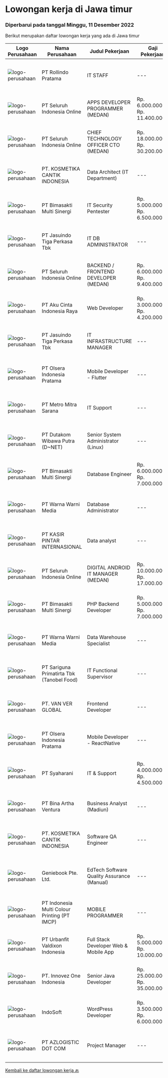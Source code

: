 
  # Lowongan kerja di Jawa timur

  ### Diperbarui pada tanggal Minggu, 11 Desember 2022

  Berikut merupakan daftar lowongan kerja yang ada di Jawa timur

  |Logo Perusahaan | Nama Perusahaan | Judul Pekerjaan | Gaji Pekerjaan | Lokasi | Deskripsi | Tanggal diunggah | Pranala |
  | -------------- | --------------- | --------------- | --------- | --------- | -------------- | ------- | ----------- |
  |![logo-perusahaan](https://image-service-cdn.seek.com.au/4bb043b5f3456ecd9d417dbd41cda55df05b49d0/ee4dce1061f3f616224767ad58cb2fc751b8d2dc)|PT Rollindo Pratama|IT STAFF|---|Surabaya|GENERAL QUALIFICATIONS: Maximum age 28 years old Minimum Bachelor Degree majoring in Informatics Engineering / Computer Science or equivalent with...|Jumat, 09 Desember 2022|https://www.jobstreet.co.id/id/job/it-staff-4138270?token=0~9d1f630e-0410-48aa-b0a9-f4474f9f791b&sectionRank=1&jobId=jobstreet-id-job-4138270|
|![logo-perusahaan](https://image-service-cdn.seek.com.au/c768f0670f8f8212da7de609b6af9d0b2e5134cc/ee4dce1061f3f616224767ad58cb2fc751b8d2dc)|PT Seluruh Indonesia Online|APPS DEVELOPER PROGRAMMER (MEDAN)|Rp. 6.000.000-Rp. 11.400.000|Aceh|Semua programmer boleh melamar termasuk junior dan seniorBack End Engineer / front end1. Memiliki pengalaman dalam membangun RESTful APIs2. Menguasai...|Sabtu, 10 Desember 2022|https://www.jobstreet.co.id/id/job/apps-developer-programmer-medan-4127213?token=0~9d1f630e-0410-48aa-b0a9-f4474f9f791b&sectionRank=2&jobId=jobstreet-id-job-4127213|
|![logo-perusahaan](https://image-service-cdn.seek.com.au/c768f0670f8f8212da7de609b6af9d0b2e5134cc/ee4dce1061f3f616224767ad58cb2fc751b8d2dc)|PT Seluruh Indonesia Online|CHIEF TECHNOLOGY OFFICER CTO (MEDAN)|Rp. 18.000.000-Rp. 30.200.000|Aceh|Memiliki pengalaman leadership sebagai Manager sebelumnya.Back End Engineer1. Memiliki pengalaman dalam membangun RESTful APIs2. Menguasai bahasa...|Kamis, 08 Desember 2022|https://www.jobstreet.co.id/id/job/chief-technology-officer-cto-medan-4123979?token=0~9d1f630e-0410-48aa-b0a9-f4474f9f791b&sectionRank=3&jobId=jobstreet-id-job-4123979|
|![logo-perusahaan](https://image-service-cdn.seek.com.au/a23ed4120d2876f8be2a340ca1a6bca9fe617562/ee4dce1061f3f616224767ad58cb2fc751b8d2dc)|PT. KOSMETIKA CANTIK INDONESIA|Data Architect (IT Department)|---|Malang|JOB QUALIFICATION : Minimum bachelor degree majoring in Information Systems, Informatics Engineering, or Statistics Minimum less than 3-5 years...|Jumat, 09 Desember 2022|https://www.jobstreet.co.id/id/job/data-architect-it-department-4125793?token=0~9d1f630e-0410-48aa-b0a9-f4474f9f791b&sectionRank=4&jobId=jobstreet-id-job-4125793|
|![logo-perusahaan](https://image-service-cdn.seek.com.au/3c3597528a656ba0a7299263a04fc9ed9cb02b85/ee4dce1061f3f616224767ad58cb2fc751b8d2dc)|PT Bimasakti Multi Sinergi|IT Security Pentester|Rp. 5.000.000-Rp. 6.500.000|Sidoarjo|Job Description : Perform API testing and crosscheck the documentation Perform microservice testing and crosscheck with business logic Carry out...|Kamis, 08 Desember 2022|https://www.jobstreet.co.id/id/job/it-security-pentester-4137219?token=0~9d1f630e-0410-48aa-b0a9-f4474f9f791b&sectionRank=5&jobId=jobstreet-id-job-4137219|
|![logo-perusahaan](https://image-service-cdn.seek.com.au/f9cd043f1011fee386470591649d3e30b502df59/ee4dce1061f3f616224767ad58cb2fc751b8d2dc)|PT Jasuindo Tiga Perkasa Tbk|IT DB ADMINISTRATOR|---|Sidoarjo|SPESIFIKASI PEKERJAAN :  Bertanggung jawab dalam  installasi, setup, konfigurasi dan  manajemen database server dalam scope perusahaan....|Kamis, 08 Desember 2022|https://www.jobstreet.co.id/id/job/it-db-administrator-4137264?token=0~9d1f630e-0410-48aa-b0a9-f4474f9f791b&sectionRank=6&jobId=jobstreet-id-job-4137264|
|![logo-perusahaan](https://image-service-cdn.seek.com.au/c768f0670f8f8212da7de609b6af9d0b2e5134cc/ee4dce1061f3f616224767ad58cb2fc751b8d2dc)|PT Seluruh Indonesia Online|BACKEND / FRONTEND DEVELOPER (MEDAN)|Rp. 6.000.000-Rp. 9.400.000|Aceh|Memiliki pengalaman leadership sebagai Manager sebelumnya.Back End Engineer1. Memiliki pengalaman dalam membangun RESTful APIs2. Menguasai bahasa...|Sabtu, 10 Desember 2022|https://www.jobstreet.co.id/id/job/backend-frontend-developer-medan-4139192?token=0~9d1f630e-0410-48aa-b0a9-f4474f9f791b&sectionRank=7&jobId=jobstreet-id-job-4139192|
|![logo-perusahaan](https://image-service-cdn.seek.com.au/981ced366d1441944edb20134fbf46e3c5ef06d6/ee4dce1061f3f616224767ad58cb2fc751b8d2dc)|PT Aku Cinta Indonesia Raya|Web Developer|Rp. 3.000.000-Rp. 4.200.000|Malang|Requirement :1. Excellent understanding of all thing Wordpress2. Strong knowledge of PHP, HTML5, CSS3, &amp; Javascript3. High levels of enthusiasm,...|Jumat, 09 Desember 2022|https://www.jobstreet.co.id/id/job/web-developer-4126880?token=0~9d1f630e-0410-48aa-b0a9-f4474f9f791b&sectionRank=8&jobId=jobstreet-id-job-4126880|
|![logo-perusahaan](https://image-service-cdn.seek.com.au/af38d604e6f81bafc849d1c25c6e20a1e8cbc479/ee4dce1061f3f616224767ad58cb2fc751b8d2dc)|PT Jasuindo Tiga Perkasa Tbk|IT INFRASTRUCTURE MANAGER|---|Sidoarjo|KUALIFIKASI : Pendidikan S1 Teknik Informatika Pengalaman minimal 5 tahun Memiliki kemampuan berbahasa inggris minimal pasif dan bisa ...|Rabu, 07 Desember 2022|https://www.jobstreet.co.id/id/job/it-infrastructure-manager-4135684?token=0~9d1f630e-0410-48aa-b0a9-f4474f9f791b&sectionRank=9&jobId=jobstreet-id-job-4135684|
|![logo-perusahaan](https://image-service-cdn.seek.com.au/90e9bb2e5bcac40b68d491aafb34203d371349a1/ee4dce1061f3f616224767ad58cb2fc751b8d2dc)|PT Olsera Indonesia Pratama|Mobile Developer - Flutter|---|Bandung|Responsibilities: Development in an AGILE environment Create good product with accessibility and security compliance Create good product with...|Sabtu, 10 Desember 2022|https://www.jobstreet.co.id/id/job/mobile-developer-flutter-4127724?token=0~9d1f630e-0410-48aa-b0a9-f4474f9f791b&sectionRank=10&jobId=jobstreet-id-job-4127724|
|![logo-perusahaan](https://image-service-cdn.seek.com.au/88745bfb63f546171eb71ca15a5d744ad7b47818/ee4dce1061f3f616224767ad58cb2fc751b8d2dc)|PT Metro Mitra Sarana|IT Support|---|Mojokerto|KUALIFIKASI : Pendidikan S1 Teknik Informasi / Sistem Informasi Memiliki pengalaman kerja minimal 1-2 tahun sebagai IT Support Berpengalaman di...|Selasa, 06 Desember 2022|https://www.jobstreet.co.id/id/job/it-support-4133305?token=0~9d1f630e-0410-48aa-b0a9-f4474f9f791b&sectionRank=11&jobId=jobstreet-id-job-4133305|
|![logo-perusahaan](https://image-service-cdn.seek.com.au/621278361597b78178ac5dc90c4a4ced975546dd/ee4dce1061f3f616224767ad58cb2fc751b8d2dc)|PT Dutakom Wibawa Putra (D~NET)|Senior System Administrator (Linux)|---|Surabaya|Requirements: Minimum S1 Computer Science / Computer Engineering / Technology Information Minimum 3 years as System Administrator Expert...|Kamis, 08 Desember 2022|https://www.jobstreet.co.id/id/job/senior-system-administrator-linux-4124480?token=0~9d1f630e-0410-48aa-b0a9-f4474f9f791b&sectionRank=12&jobId=jobstreet-id-job-4124480|
|![logo-perusahaan](https://image-service-cdn.seek.com.au/3c3597528a656ba0a7299263a04fc9ed9cb02b85/ee4dce1061f3f616224767ad58cb2fc751b8d2dc)|PT Bimasakti Multi Sinergi|Database Engineer|Rp. 6.000.000-Rp. 7.000.000|Sidoarjo|Manage database changes and re-designs Analyze database issues and troubleshoot or configure the database accordingly Drive automation of code Monitor...|Kamis, 08 Desember 2022|https://www.jobstreet.co.id/id/job/database-engineer-4136295?token=0~9d1f630e-0410-48aa-b0a9-f4474f9f791b&sectionRank=13&jobId=jobstreet-id-job-4136295|
|![logo-perusahaan](https://image-service-cdn.seek.com.au/8a8aab9f7ef38dece8f0c386a0ab89b374c831c5/ee4dce1061f3f616224767ad58cb2fc751b8d2dc)|PT Warna Warni Media|Database Administrator|---|Surabaya|Deskripsi Pekerjaan: Melakukan instalasi, setup, konfigurasi serta manajemen database server perusahaan. Merencanakan dan melaksanakan sistem keamanan...|Kamis, 08 Desember 2022|https://www.jobstreet.co.id/id/job/database-administrator-4136444?token=0~9d1f630e-0410-48aa-b0a9-f4474f9f791b&sectionRank=14&jobId=jobstreet-id-job-4136444|
|![logo-perusahaan](https://image-service-cdn.seek.com.au/f234b70ad8e03e92661f032600938c63aeb124f3/ee4dce1061f3f616224767ad58cb2fc751b8d2dc)|PT KASIR PINTAR INTERNASIONAL|Data analyst|---|Jawa Timur|Data Analyst will be responsible for generating insightful business decision for the market. Our data analyst works closely with Product Team,...|Jumat, 09 Desember 2022|https://www.jobstreet.co.id/id/job/data-analyst-4138426?token=0~9d1f630e-0410-48aa-b0a9-f4474f9f791b&sectionRank=15&jobId=jobstreet-id-job-4138426|
|![logo-perusahaan](https://image-service-cdn.seek.com.au/c768f0670f8f8212da7de609b6af9d0b2e5134cc/ee4dce1061f3f616224767ad58cb2fc751b8d2dc)|PT Seluruh Indonesia Online|DIGITAL ANDROID IT MANAGER (MEDAN)|Rp. 10.000.000-Rp. 17.000.000|Aceh|Memiliki pengalaman leadership sebagai Manager sebelumnya.Extensive Management ANDROID developer neededBack End Engineer1. Memiliki pengalaman dalam...|Rabu, 07 Desember 2022|https://www.jobstreet.co.id/id/job/digital-android-it-manager-medan-4115396?token=0~9d1f630e-0410-48aa-b0a9-f4474f9f791b&sectionRank=16&jobId=jobstreet-id-job-4115396|
|![logo-perusahaan](https://image-service-cdn.seek.com.au/3c3597528a656ba0a7299263a04fc9ed9cb02b85/ee4dce1061f3f616224767ad58cb2fc751b8d2dc)|PT Bimasakti Multi Sinergi|PHP Backend Developer|Rp. 5.000.000-Rp. 7.000.000|Sidoarjo|Responsible for developing Web &amp; API and assist Partner Integration Maintain and Monitoring existing Application   Produce reusable code and...|Jumat, 09 Desember 2022|https://www.jobstreet.co.id/id/job/php-backend-developer-4119366?token=0~9d1f630e-0410-48aa-b0a9-f4474f9f791b&sectionRank=17&jobId=jobstreet-id-job-4119366|
|![logo-perusahaan](https://image-service-cdn.seek.com.au/8a8aab9f7ef38dece8f0c386a0ab89b374c831c5/ee4dce1061f3f616224767ad58cb2fc751b8d2dc)|PT Warna Warni Media|Data Warehouse Specialist|---|Surabaya|Deskripsi: Merancang database dan mendefinisikan tabel, kolom, indeks, dan komponen struktural lainnya Memantau kinerja sistem database/data warehouse...|Kamis, 08 Desember 2022|https://www.jobstreet.co.id/id/job/data-warehouse-specialist-4137359?token=0~9d1f630e-0410-48aa-b0a9-f4474f9f791b&sectionRank=18&jobId=jobstreet-id-job-4137359|
|![logo-perusahaan](https://image-service-cdn.seek.com.au/4612f3a5fed5d41ab7f63faf2a09b8428ab4ec50/ee4dce1061f3f616224767ad58cb2fc751b8d2dc)|PT Sariguna Primatirta Tbk (Tanobel Food)|IT Functional Supervisor|---|Surabaya|Kualifikasi: Pendidikan minimal S1 Teknik Informatika atau Akuntansi Pengalaman minimal 5 tahun sebagai IT Operasional atau Fungsional Memahami system...|Rabu, 07 Desember 2022|https://www.jobstreet.co.id/id/job/it-functional-supervisor-4134194?token=0~9d1f630e-0410-48aa-b0a9-f4474f9f791b&sectionRank=19&jobId=jobstreet-id-job-4134194|
|![logo-perusahaan](https://image-service-cdn.seek.com.au/4e63c37ad68f9d4bcb04870aee7d9d183d001390/ee4dce1061f3f616224767ad58cb2fc751b8d2dc)|PT. VAN VER GLOBAL|Frontend Developer|---|Jawa Timur|Job Requirements:* Min. Bachelor from Informatics, System Information or Computer Sciense (Fresh Graduates are welcome)* Experience with Laravel...|Jumat, 09 Desember 2022|https://www.jobstreet.co.id/id/job/frontend-developer-4126532?token=0~9d1f630e-0410-48aa-b0a9-f4474f9f791b&sectionRank=20&jobId=jobstreet-id-job-4126532|
|![logo-perusahaan](https://image-service-cdn.seek.com.au/90e9bb2e5bcac40b68d491aafb34203d371349a1/ee4dce1061f3f616224767ad58cb2fc751b8d2dc)|PT Olsera Indonesia Pratama|Mobile Developer - ReactNative|---|Bandung|Responsibilities: Development in an AGILE environment Create good product with accessibility and security compliance Create good product with...|Jumat, 09 Desember 2022|https://www.jobstreet.co.id/id/job/mobile-developer-reactnative-4126972?token=0~9d1f630e-0410-48aa-b0a9-f4474f9f791b&sectionRank=21&jobId=jobstreet-id-job-4126972|
|![logo-perusahaan](https://image-service-cdn.seek.com.au/21acc11ba8c9dd5f98c2cddaa3df716a8810d0bb/ee4dce1061f3f616224767ad58cb2fc751b8d2dc)|PT Syaharani|IT & Support|Rp. 4.000.000-Rp. 4.500.000|Surabaya|Keuntungan :BPJS KesehatanBPJS KetenagakerjaanKualifikasi : Lulusan D3/S1 Teknologi Informatika Maksimal usia 45 tahun Memahami hardware Mampu...|Senin, 05 Desember 2022|https://www.jobstreet.co.id/id/job/it-support-4131421?token=0~9d1f630e-0410-48aa-b0a9-f4474f9f791b&sectionRank=22&jobId=jobstreet-id-job-4131421|
|![logo-perusahaan](https://image-service-cdn.seek.com.au/f0261d19c15b4a7ad0edc9de580c4eba704e92a0/ee4dce1061f3f616224767ad58cb2fc751b8d2dc)|PT Bina Artha Ventura|Business Analyst (Madiun)|---|Jawa Timur|Tugas dan Tanggung Jawab Pekerjaan: Pengelolaan Portfolio Pinjaman Melakukan verifikasi terhadap dokumen KYC, memastikan bahwa klien tersebut benar...|Kamis, 08 Desember 2022|https://www.jobstreet.co.id/id/job/business-analyst-madiun-4136268?token=0~9d1f630e-0410-48aa-b0a9-f4474f9f791b&sectionRank=23&jobId=jobstreet-id-job-4136268|
|![logo-perusahaan](https://image-service-cdn.seek.com.au/a23ed4120d2876f8be2a340ca1a6bca9fe617562/ee4dce1061f3f616224767ad58cb2fc751b8d2dc)|PT. KOSMETIKA CANTIK INDONESIA|Software QA Engineer|---|Malang|JOB QUALIFICATION : Minimum bachelor degree majoring in information systems or informatics engineering Minimum 2 years experience in related field ...|Kamis, 08 Desember 2022|https://www.jobstreet.co.id/id/job/software-qa-engineer-4125324?token=0~9d1f630e-0410-48aa-b0a9-f4474f9f791b&sectionRank=24&jobId=jobstreet-id-job-4125324|
|![logo-perusahaan](https://image-service-cdn.seek.com.au/1c468485c6dd34aff543256dfd5110299b0b5290/ee4dce1061f3f616224767ad58cb2fc751b8d2dc)|Geniebook Pte. Ltd.|EdTech Software Quality Assurance (Manual)|---|Surabaya|Loved by over 220,000 users, Geniebook is Singapore’s largest online learning platform for English, Mathematics and Science (EMS) syllabi, with...|Jumat, 09 Desember 2022|https://www.jobstreet.co.id/id/job/edtech-software-quality-assurance-manual-10207796/origin/sg?token=0~9d1f630e-0410-48aa-b0a9-f4474f9f791b&sectionRank=25&jobId=jobstreet-sg-job-10207796|
|![logo-perusahaan](https://image-service-cdn.seek.com.au/70294b6445f466b423ab7d9751002bfdd4afc29e/ee4dce1061f3f616224767ad58cb2fc751b8d2dc)|PT Indonesia Multi Colour Printing (PT IMCP)|MOBILE PROGRAMMER|---|Surabaya|PT.IMCP hiring for Mobile Software Engineer with these requirements : Diploma/Bachelor Degree of Information Technology, System Information,...|Kamis, 08 Desember 2022|https://www.jobstreet.co.id/id/job/mobile-programmer-4116572?token=0~9d1f630e-0410-48aa-b0a9-f4474f9f791b&sectionRank=26&jobId=jobstreet-id-job-4116572|
|![logo-perusahaan](https://image-service-cdn.seek.com.au/2ab6490b9f3c6a8ff6d4e75899130fb24553598d/ee4dce1061f3f616224767ad58cb2fc751b8d2dc)|PT Urbanfit Valdixon Indonesia|Full Stack Developer Web & Mobile App|Rp. 5.000.000-Rp. 10.000.000|Surabaya|Job Description:Develop Front-end and Back -end system for web and mobile app (full app life-cycle: concept, design, build, test deploy, and...|Jumat, 09 Desember 2022|https://www.jobstreet.co.id/id/job/full-stack-developer-web-mobile-app-4119559?token=0~9d1f630e-0410-48aa-b0a9-f4474f9f791b&sectionRank=27&jobId=jobstreet-id-job-4119559|
|![logo-perusahaan](https://image-service-cdn.seek.com.au/b298687ae02f9798573838624580ad51c34fe2f1/ee4dce1061f3f616224767ad58cb2fc751b8d2dc)|PT. Innovez One Indonesia|Senior Java Developer|Rp. 25.000.000-Rp. 35.000.000|Jakarta Raya|We are looking for a dynamic and talented Senior Java Developer with strong OOAD background to join our global team. You will work in a SCRUM team to...|Sabtu, 10 Desember 2022|https://www.jobstreet.co.id/id/job/senior-java-developer-4120134?token=0~9d1f630e-0410-48aa-b0a9-f4474f9f791b&sectionRank=28&jobId=jobstreet-id-job-4120134|
|![logo-perusahaan](https://image-service-cdn.seek.com.au/fbd57a90b36e6d6fe13c8e714c23f2e07616d0cb/ee4dce1061f3f616224767ad58cb2fc751b8d2dc)|IndoSoft|WordPress Developer|Rp. 3.500.000-Rp. 6.000.000|Malang|Kami mencari WordPress Developer (bukan pengguna WordPress).Tanggung Jawab Menginstal plugin WordPress dan menyesuaikannya dengan theme yang ada agar...|Jumat, 09 Desember 2022|https://www.jobstreet.co.id/id/job/wordpress-developer-4138746?token=0~9d1f630e-0410-48aa-b0a9-f4474f9f791b&sectionRank=29&jobId=jobstreet-id-job-4138746|
|![logo-perusahaan](https://image-service-cdn.seek.com.au/72f03b328178a38363e0c862f8a81d1679cde49a/ee4dce1061f3f616224767ad58cb2fc751b8d2dc)|PT AZLOGISTIC DOT COM|Project Manager|---|Surabaya|Qualifications: Bachelor’s Degree in Engineering/IT or Computer Science or equivalent Having at least 1-2 years of working experience in the related...|Kamis, 08 Desember 2022|https://www.jobstreet.co.id/id/job/project-manager-4136190?token=0~9d1f630e-0410-48aa-b0a9-f4474f9f791b&sectionRank=30&jobId=jobstreet-id-job-4136190|


  [Kembali ke daftar lowongan kerja 🔙](../README.md#daftar-lowongan-kerja)
  
